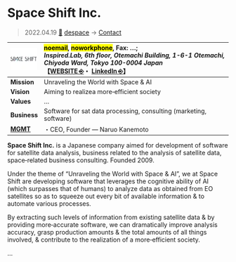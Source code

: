# Space Shift Inc.
> 2022.04.19 [🚀](../../index/index.md) [despace](../index.md) → [Contact](../contact.md)

|[![](../f/contact/s/space_shift_logo1_thumb.webp)](../f/contact/s/space_shift_logo1.webp)|<mark>noemail</mark>, <mark>noworkphone</mark>, Fax: …;<br> *Inspired.Lab, 6th floor, Otemachi Building, 1-6-1 Otemachi, Chiyoda Ward, Tokyo 100-0004 Japan*<br> 【[WEBSITE ⎆](http://spcsft.com/)・ [LinkedIn ⎆](https://www.linkedin.com/company/spcsft)】|
|:--|:--|
|**Mission**|Unraveling the World with Space & AI|
|**Vision**|Aiming to realizea more‑efficient society|
|**Values**|…|
|**Business**|Software for sat data processing, consulting (marketing, software)|
|**[MGMT](../mgmt.md)**|・CEO, Founder — Naruo Kanemoto|

**Space Shift Inc.** is a Japanese company aimed for development of software for satellite data analysis, business related to the analysis of satellite data, space‑related business consulting. Founded 2009.

Under the theme of “Unraveling the World with Space & AI”, we at Space Shift are developing software that leverages the cognitive ability of AI (which surpasses that of humans) to analyze data as obtained from EO satellites so as to squeeze out every bit of available information & to automate various processes.

By extracting such levels of information from existing satellite data & by providing more‑accurate software, we can dramatically improve analysis accuracy, grasp production amounts & the total amounts of all things involved, & contribute to the realization of a more‑efficient society.

<p style="page-break-after:always"> </p>

…
